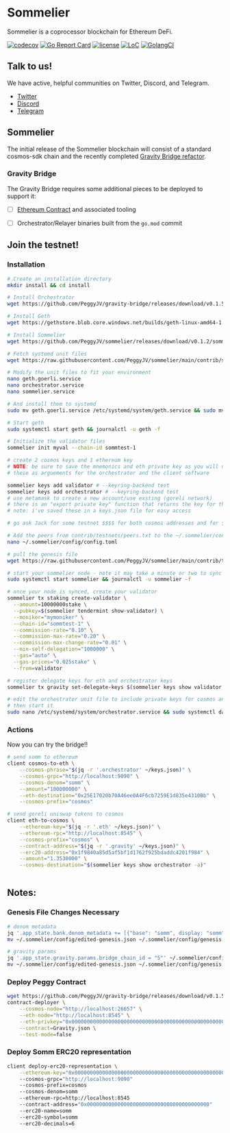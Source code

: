 # Sommelier

Sommelier is a coprocessor blockchain for Ethereum DeFi.

[![codecov](https://codecov.io/gh/peggyjv/sommelier/branch/main/graph/badge.svg)](https://codecov.io/gh/peggyjv/sommelier)
[![Go Report Card](https://goreportcard.com/badge/github.com/peggyjv/sommelier)](https://goreportcard.com/report/github.com/peggyjv/sommelier)
[![license](https://img.shields.io/github/license/peggyjv/sommelier.svg)](https://github.com/peggyjv/sommelier/blob/main/LICENSE)
[![LoC](https://tokei.rs/b1/github/peggyjv/sommelier)](https://github.com/peggyjv/sommelier)
[![GolangCI](https://golangci.com/badges/github.com/peggyjv/sommelier.svg)](https://golangci.com/r/github.com/peggyjv/sommelier)

## Talk to us!

We have active, helpful communities on Twitter, Discord, and Telegram.

* [Twitter](https://twitter.com/sommfinance)
* [Discord](https://discord.gg/gZzaPmDzUq)
* [Telegram](https://t.me/peggyvaults)

## Sommelier

The initial release of the Sommelier blockchain will consist of a standard cosmos-sdk chain and the recently completed [Gravity Bridge refactor](https://github.com/peggyjv/gravity-bridge).

### Gravity Bridge

The Gravity Bridge requires some additional pieces to be deployed to support it:

- [ ] [Ethereum Contract](https://github.com/PeggyJV/gravity-bridge/tree/main/solidity) and associated tooling
- [ ] Orchestrator/Relayer binaries built from the `go.mod` commit 


## Join the testnet!

### Installation

```bash 
# Create an installation directory
mkdir install && cd install

# Install Orchestrator
wget https://github.com/PeggyJV/gravity-bridge/releases/download/v0.1.5/client https://github.com/PeggyJV/gravity-bridge/releases/download/v0.1.5/contract-deployer https://github.com/PeggyJV/gravity-bridge/releases/download/v0.1.5/orchestrator https://github.com/PeggyJV/gravity-bridge/releases/download/v0.1.5/relayer && chmod +x * && sudo mv * /usr/bin

# Install Geth
wget https://gethstore.blob.core.windows.net/builds/geth-linux-amd64-1.10.4-aa637fd3.tar.gz && tar -xvf geth-linux-amd64-1.10.4-aa637fd3.tar.gz && sudo mv geth-linux-amd64-1.10.4-aa637fd3/geth /usr/bin/geth && rm -rf geth-linux-amd64-1.10.4-aa637fd3*

# Install Sommelier
wget https://github.com/PeggyJV/sommelier/releases/download/v0.1.2/sommelier_0.1.2_linux_amd64.tar.gz && tar -xf sommelier_0.1.2_linux_amd64.tar.gz && sudo mv sommelier /usr/bin && rm -rf sommelier_0.1.2_linux_amd64* LICENSE README.md

# Fetch systemd unit files
wget https://raw.githubusercontent.com/PeggyJV/sommelier/main/contrib/systemd/geth.goerli.service https://raw.githubusercontent.com/PeggyJV/sommelier/main/contrib/systemd/orchestrator.service https://raw.githubusercontent.com/PeggyJV/sommelier/main/contrib/systemd/sommelier.service

# Modify the unit files to fit your environment
nano geth.goerli.service
nano orchestrator.service
nano sommelier.service

# And install them to systemd
sudo mv geth.goerli.service /etc/systemd/system/geth.service && sudo mv orchestrator.service /etc/systemd/system/ && sudo mv sommelier.service /etc/systemd/system/ && sudo systemctl daemon-reload

# Start geth
sudo systemctl start geth && journalctl -u geth -f

# Initialize the validator files
sommelier init myval --chain-id sommtest-1

# create 2 cosmos keys and 1 ethereum key
# NOTE: be sure to save the mnemonics and eth private key as you will need 
# these as arguements for the orchestrator and the client software

sommelier keys add validator # --keyring-backend test
sommelier keys add orchestrator # --keyring-backend test
# use metamask to create a new account/use exsting (goreli network)
# there is an "export private key" function that returns the key for this
# note: i've saved these in a keys.json file for easy access

# go ask Jack for some testnet $$$$ for both cosmos addresses and for some goreli eth

# Add the peers from contrib/testnets/peers.txt to the ~/.sommelier/config/config.toml file
nano ~/.sommelier/config/config.toml

# pull the genesis file 
wget https://raw.githubusercontent.com/PeggyJV/sommelier/main/contrib/testnets/sommtest-1/genesis.json -O 

# start your sommelier node - note it may take a minute or two to sync all of the blocks
sudo systemctl start sommelier && journalctl -u sommelier -f

# once your node is synced, create your validator 
sommelier tx staking create-validator \
  --amount=10000000stake \
  --pubkey=$(sommelier tendermint show-validator) \
  --moniker="mymoniker" \
  --chain-id="sommtest-1" \
  --commission-rate="0.10" \
  --commission-max-rate="0.20" \
  --commission-max-change-rate="0.01" \
  --min-self-delegation="1000000" \
  --gas="auto" \
  --gas-prices="0.025stake" \
  --from=validator

# register delegate keys for eth and orchestrator keys
sommelier tx gravity set-delegate-keys $(sommelier keys show validator --bech val -a) $(sommelier keys show orchestrator -a) 0x0000000000000000000000000000000000000000

# edit the orchestrator unit file to include private keys for cosmos and eth as well as the proper contract address
# then start it
sudo nano /etc/systemd/system/orchestrator.service && sudo systemctl daemon-reload && sudo systemctl start orchestrator && journalctl -u orchestrator -f
```

### Actions

Now you can try the bridge!!

```bash
# send somm to ethereum
client cosmos-to-eth \
    --cosmos-phrase="$(jq -r '.orchestrator' ~/keys.json)" \
    --cosmos-grpc="http://localhost:9090" \
    --cosmos-denom="somm" \
    --amount="100000000" \
    --eth-destination="0x25E17020b70A46ee0A4F6cb7259E1d835e4310Bb" \
    --cosmos-prefix="cosmos"

# send goreli uniswap tokens to cosmos
client eth-to-cosmos \
    --ethereum-key="$(jq -r '.eth' ~/keys.json)" \
    --ethereum-rpc="http://localhost:8545" \
    --cosmos-prefix="cosmos" \
    --contract-address="$(jq -r '.gravity' ~/keys.json)" \
    --erc20-address="0x1f9840a85d5af5bf1d1762f925bdaddc4201f984" \
    --amount="1.3530000" \
    --cosmos-destination="$(sommelier keys show orchestrator -a)"
    
```

## Notes:

### Genesis File Changes Necessary

```bash
# denom metadata
jq '.app_state.bank.denom_metadata += [{"base": "somm", display: "somm", "description": "A non-staking test token", "denom_units": [{"denom": "somm", "exponent": 6}]}, {"base": "stake", display: "stake", "description": "A staking test token", "denom_units": [{"denom": "stake", "exponent": 6}]}]' ~/.sommelier/config/genesis.json > ~/.sommelier/config/edited-genesis.json
mv ~/.sommelier/config/edited-genesis.json ~/.sommelier/config/genesis.json

# gravity params
jq '.app_state.gravity.params.bridge_chain_id = "5"' ~/.sommelier/config/genesis.json > ~/.sommelier/config/edited-genesis.json
mv ~/.sommelier/config/edited-genesis.json ~/.sommelier/config/genesis.json
```

### Deploy Peggy Contract

```bash
wget https://github.com/PeggyJV/gravity-bridge/releases/download/v0.1.5/Gravity.json
contract-deployer \
    --cosmos-node="http://localhost:26657" \
    --eth-node="http://localhost:8545" \
    --eth-privkey="0x0000000000000000000000000000000000000000000000000000000000000000" \
    --contract=Gravity.json \
    --test-mode=false
```

### Deploy Somm ERC20 representation

```bash
client deploy-erc20-representation \
    --ethereum-key="0x0000000000000000000000000000000000000000000000000000000000000000"  
    --cosmos-grpc="http://localhost:9090" 
    --cosmos-prefix=cosmos 
    --cosmos-denom=somm 
    --ethereum-rpc=http://localhost:8545 
    --contract-address="0x0000000000000000000000000000000000000000" 
    --erc20-name=somm 
    --erc20-symbol=somm 
    --erc20-decimals=6
```